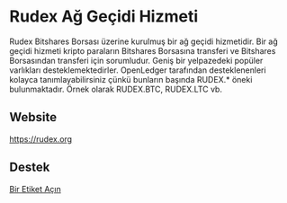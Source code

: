 # Rudex Ağ Geçidi Hizmeti

Rudex Bitshares Borsası üzerine kurulmuş bir ağ geçidi hizmetidir. Bir ağ geçidi hizmeti kripto paraların Bitshares Borsasına transferi ve Bitshares Borsasından transferi için sorumludur. Geniş bir yelpazedeki popüler varlıkları desteklemektedirler. OpenLedger tarafından desteklenenleri kolayca tanımlayabilirsiniz çünkü bunların başında RUDEX.* öneki bulunmaktadır. Örnek olarak RUDEX.BTC, RUDEX.LTC vb.

## Website

<https://rudex.org>

## Destek

[Bir Etiket Açın](https://rudex.freshdesk.com)